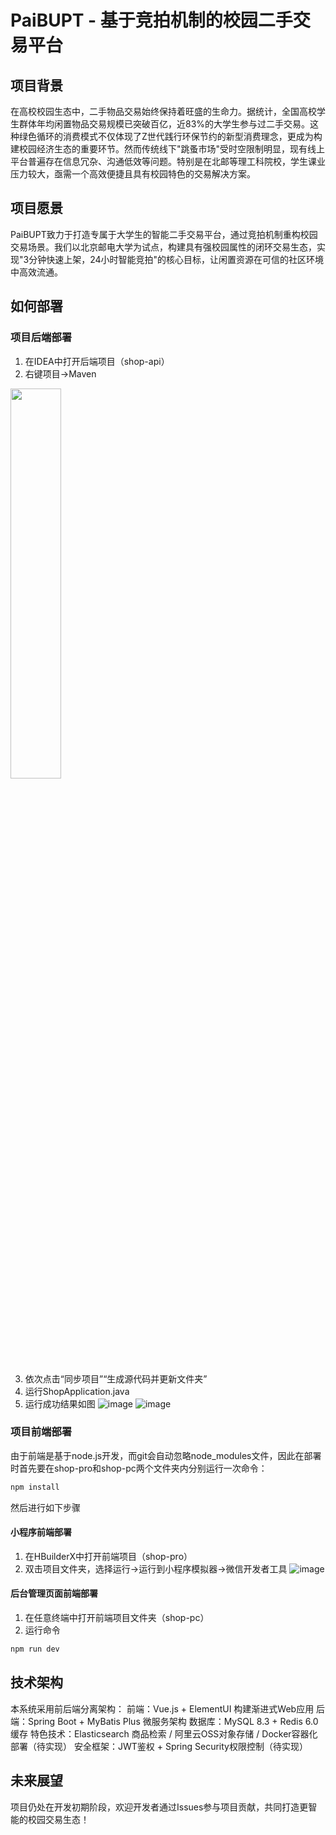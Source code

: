 # PaiBUPT - 基于竞拍机制的校园二手交易平台

## 项目背景
在高校校园生态中，二手物品交易始终保持着旺盛的生命力。据统计，全国高校学生群体年均闲置物品交易规模已突破百亿，近83%的大学生参与过二手交易。这种绿色循环的消费模式不仅体现了Z世代践行环保节约的新型消费理念，更成为构建校园经济生态的重要环节。然而传统线下"跳蚤市场"受时空限制明显，现有线上平台普遍存在信息冗杂、沟通低效等问题。特别是在北邮等理工科院校，学生课业压力较大，亟需一个高效便捷且具有校园特色的交易解决方案。

## 项目愿景
PaiBUPT致力于打造专属于大学生的智能二手交易平台，通过竞拍机制重构校园交易场景。我们以北京邮电大学为试点，构建具有强校园属性的闭环交易生态，实现"3分钟快速上架，24小时智能竞拍"的核心目标，让闲置资源在可信的社区环境中高效流通。

## 如何部署
### 项目后端部署
1. 在IDEA中打开后端项目（shop-api）
2. 右键项目->Maven
<img src="https://github.com/user-attachments/assets/ec3a6b21-2b7f-456e-a263-2c00d9e49c87" width=40%>

3. 依次点击“同步项目”“生成源代码并更新文件夹”
4. 运行ShopApplication.java
5. 运行成功结果如图
![image](https://github.com/user-attachments/assets/b5b895d3-e6b5-4eba-bd33-12869a3cd016)
![image](https://github.com/user-attachments/assets/a522dd31-05b8-45af-9e1b-f1c50bd3c06a)


### 项目前端部署
由于前端是基于node.js开发，而git会自动忽略node_modules文件，因此在部署时首先要在shop-pro和shop-pc两个文件夹内分别运行一次命令：
```bash
npm install
```
然后进行如下步骤

#### 小程序前端部署
1. 在HBuilderX中打开前端项目（shop-pro）
2. 双击项目文件夹，选择运行->运行到小程序模拟器->微信开发者工具
![image](https://github.com/user-attachments/assets/3eb85b40-9831-4ba4-9763-15339e9d4e3b)

#### 后台管理页面前端部署
1. 在任意终端中打开前端项目文件夹（shop-pc）
2. 运行命令
```bash
npm run dev
```


## 技术架构
本系统采用前后端分离架构：
前端：Vue.js + ElementUI 构建渐进式Web应用
后端：Spring Boot + MyBatis Plus 微服务架构
数据库：MySQL 8.3 + Redis 6.0 缓存
特色技术：Elasticsearch 商品检索 / 阿里云OSS对象存储 / Docker容器化部署（待实现）
安全框架：JWT鉴权 + Spring Security权限控制（待实现）

## 未来展望
项目仍处在开发初期阶段，欢迎开发者通过Issues参与项目贡献，共同打造更智能的校园交易生态！
